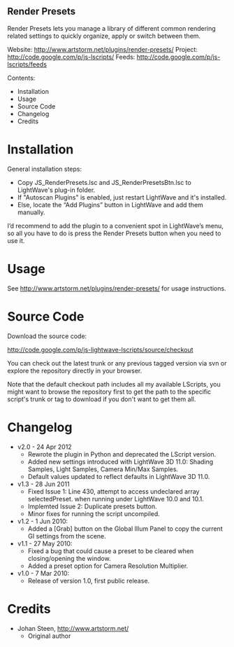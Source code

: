 Render Presets
--------------

Render Presets lets you manage a library of different common rendering related
settings to quickly organize, apply or switch between them.

Website:      http://www.artstorm.net/plugins/render-presets/
Project:      http://code.google.com/p/js-lscripts/
Feeds:        http://code.google.com/p/js-lscripts/feeds
 
Contents:
 
* Installation
* Usage
* Source Code
* Changelog
* Credits


Installation
============
 
General installation steps:
 
* Copy JS_RenderPresets.lsc and JS_RenderPresetsBtn.lsc to LightWave's
   plug-in folder.
* If "Autoscan Plugins" is enabled, just restart LightWave and it's installed.
* Else, locate the “Add Plugins” button in LightWave and add them manually.

I’d recommend to add the plugin to a convenient spot in LightWave’s menu,
so all you have to do is press the Render Presets button when you need to
use it. 

 
Usage
=====

See http://www.artstorm.net/plugins/render-presets/ for usage instructions.


Source Code
===========
 
Download the source code:
 
http://code.google.com/p/js-lightwave-lscripts/source/checkout

You can check out the latest trunk or any previous tagged version via svn
or explore the repository directly in your browser.
 
Note that the default checkout path includes all my available LScripts, you
might want to browse the repository first to get the path to the specific
script's trunk or tag to download if you don't want to get them all.

 
Changelog
=========

* v2.0 - 24 Apr 2012
  * Rewrote the plugin in Python and deprecated the LScript version.
  * Added new settings introduced with LightWave 3D 11.0: Shading Samples, Light
    Samples, Camera Min/Max Samples.
  * Default values updated to reflect defaults in LightWave 3D 11.0.
* v1.3 - 28 Jun 2011
  * Fixed Issue 1: Line 430, attempt to access undeclared array selectedPreset.
    when running under LightWave 10.0 and 10.1.
  * Implemted Issue 2: Duplicate presets button.
  * Minor fixes for running the script uncompiled.
* v1.2 - 1 Jun 2010:
  * Added a [Grab] button on the Global Illum Panel to copy the current GI
    settings from the scene.
* v1.1 - 27 May 2010:
  * Fixed a bug that could cause a preset to be cleared when closing/opening
    the window.
  * Added a preset option for Camera Resolution Multiplier.
* v1.0 - 7 Mar 2010:
  * Release of version 1.0, first public release.

Credits
=======

* Johan Steen, http://www.artstorm.net/
  * Original author
